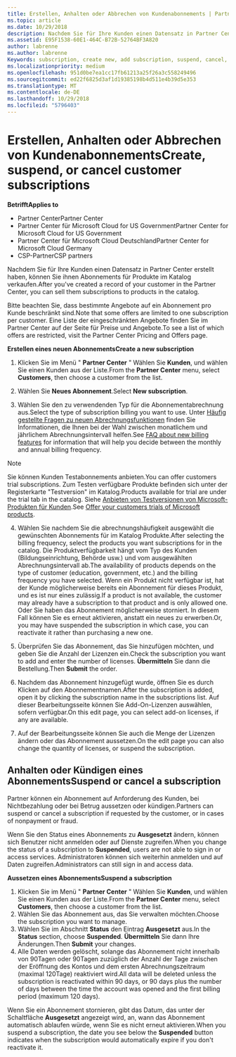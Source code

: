 ```yaml
---
title: Erstellen, Anhalten oder Abbrechen von Kundenabonnements | Partner Center
ms.topic: article
ms.date: 10/29/2018
description: Nachdem Sie für Ihre Kunden einen Datensatz in Partner Center erstellt haben, können Sie ihnen Abonnements für Produkte im Katalog verkaufen.
ms.assetid: E95F1538-60E1-464C-B72B-52764BF3A820
author: labrenne
ms.author: labrenne
Keywords: subscription, create new, add subscription, suspend, cancel,
ms.localizationpriority: medium
ms.openlocfilehash: 951d0be7ea1cc17fb61213a25f26a3c558249496
ms.sourcegitcommit: ed22f6825d3af1d19385198b4d511e4b39d5e353
ms.translationtype: MT
ms.contentlocale: de-DE
ms.lasthandoff: 10/29/2018
ms.locfileid: "5796403"
---
```

# <a name="create-suspend-or-cancel-customer-subscriptions"></a><span data-ttu-id="00611-103">Erstellen, Anhalten oder Abbrechen von Kundenabonnements</span><span class="sxs-lookup"><span data-stu-id="00611-103">Create, suspend, or cancel customer subscriptions</span></span>

**<span data-ttu-id="00611-104">Betrifft</span><span class="sxs-lookup"><span data-stu-id="00611-104">Applies to</span></span>**

-  <span data-ttu-id="00611-105">Partner Center</span><span class="sxs-lookup"><span data-stu-id="00611-105">Partner Center</span></span>
-  <span data-ttu-id="00611-106">Partner Center für Microsoft Cloud for US Government</span><span class="sxs-lookup"><span data-stu-id="00611-106">Partner Center for Microsoft Cloud for US Government</span></span>
-  <span data-ttu-id="00611-107">Partner Center für Microsoft Cloud Deutschland</span><span class="sxs-lookup"><span data-stu-id="00611-107">Partner Center for Microsoft Cloud Germany</span></span>
-  <span data-ttu-id="00611-108">CSP-Partner</span><span class="sxs-lookup"><span data-stu-id="00611-108">CSP partners</span></span>

<span data-ttu-id="00611-109">Nachdem Sie für Ihre Kunden einen Datensatz in Partner Center erstellt haben, können Sie ihnen Abonnements für Produkte im Katalog verkaufen.</span><span class="sxs-lookup"><span data-stu-id="00611-109">After you've created a record of your customer in the Partner Center, you can sell them subscriptions to products in the catalog.</span></span>

<span data-ttu-id="00611-110">Bitte beachten Sie, dass bestimmte Angebote auf ein Abonnement pro Kunde beschränkt sind.</span><span class="sxs-lookup"><span data-stu-id="00611-110">Note that some offers are limited to one subscription per customer.</span></span> <span data-ttu-id="00611-111">Eine Liste der eingeschränkten Angebote finden Sie im Partner Center auf der Seite für Preise und Angebote.</span><span class="sxs-lookup"><span data-stu-id="00611-111">To see a list of which offers are restricted, visit the Partner Center Pricing and Offers page.</span></span> 


**<span data-ttu-id="00611-112">Erstellen eines neuen Abonnements</span><span class="sxs-lookup"><span data-stu-id="00611-112">Create a new subscription</span></span>**

1.  <span data-ttu-id="00611-113">Klicken Sie im Menü " **Partner Center** " Wählen Sie **Kunden**, und wählen Sie einen Kunden aus der Liste.</span><span class="sxs-lookup"><span data-stu-id="00611-113">From the **Partner Center** menu, select **Customers**, then choose a customer from the list.</span></span>

2.  <span data-ttu-id="00611-114">Wählen Sie **Neues Abonnement**.</span><span class="sxs-lookup"><span data-stu-id="00611-114">Select **New subscription**.</span></span>

3.  <span data-ttu-id="00611-115">Wählen Sie den zu verwendenden Typ für die Abonnementabrechnung aus.</span><span class="sxs-lookup"><span data-stu-id="00611-115">Select the type of subscription billing you want to use.</span></span>  <span data-ttu-id="00611-116">Unter [Häufig gestellte Fragen zu neuen Abrechnungsfunktionen](faq-about-new-billing-features.md) finden Sie Informationen, die Ihnen bei der Wahl zwischen monatlichem und jährlichem Abrechnungsintervall helfen.</span><span class="sxs-lookup"><span data-stu-id="00611-116">See [FAQ about new billing features](faq-about-new-billing-features.md) for information that will help you decide between the monthly and annual billing frequency.</span></span>
 
 >[!Note]
 ><span data-ttu-id="00611-117">Sie können Kunden Testabonnements anbieten.</span><span class="sxs-lookup"><span data-stu-id="00611-117">You can offer customers trial subscriptions.</span></span> <span data-ttu-id="00611-118">Zum Testen verfügbare Produkte befinden sich unter der Registerkarte "Testversion" im Katalog.</span><span class="sxs-lookup"><span data-stu-id="00611-118">Products available for trial are under the trial tab in the catalog.</span></span> <span data-ttu-id="00611-119">Siehe [Anbieten von Testversionen von Microsoft-Produkten für Kunden](offer-your-customers-trials-of-microsoft-products.md).</span><span class="sxs-lookup"><span data-stu-id="00611-119">See [Offer your customers trials of Microsoft products](offer-your-customers-trials-of-microsoft-products.md).</span></span>

 
4. <span data-ttu-id="00611-120">Wählen Sie nachdem Sie die abrechnungshäufigkeit ausgewählt die gewünschten Abonnements für im Katalog Produkte.</span><span class="sxs-lookup"><span data-stu-id="00611-120">After selecting the billing frequency, select the products you want subscriptions for in the catalog.</span></span> <span data-ttu-id="00611-121">Die Produktverfügbarkeit hängt vom Typ des Kunden (Bildungseinrichtung, Behörde usw.) und vom ausgewählten Abrechnungsintervall ab.</span><span class="sxs-lookup"><span data-stu-id="00611-121">The availability of products depends on the type of customer (education, government, etc.) and the billing frequency you have selected.</span></span> <span data-ttu-id="00611-122">Wenn ein Produkt nicht verfügbar ist, hat der Kunde möglicherweise bereits ein Abonnement für dieses Produkt, und es ist nur eines zulässig.</span><span class="sxs-lookup"><span data-stu-id="00611-122">If a product is not available, the customer may already have a subscription to that product and is only allowed one.</span></span> <span data-ttu-id="00611-123">Oder Sie haben das Abonnement möglicherweise storniert. In diesem Fall können Sie es erneut aktivieren, anstatt ein neues zu erwerben.</span><span class="sxs-lookup"><span data-stu-id="00611-123">Or, you may have suspended the subscription in which case, you can reactivate it rather than purchasing a new one.</span></span>

5. <span data-ttu-id="00611-124">Überprüfen Sie das Abonnement, das Sie hinzufügen möchten, und geben Sie die Anzahl der Lizenzen ein.</span><span class="sxs-lookup"><span data-stu-id="00611-124">Check the subscription you want to add and enter the number of licenses.</span></span> <span data-ttu-id="00611-125">**Übermitteln** Sie dann die Bestellung.</span><span class="sxs-lookup"><span data-stu-id="00611-125">Then **Submit** the order.</span></span>

6.  <span data-ttu-id="00611-126">Nachdem das Abonnement hinzugefügt wurde, öffnen Sie es durch Klicken auf den Abonnementnamen.</span><span class="sxs-lookup"><span data-stu-id="00611-126">After the subscription is added, open it by clicking the subscription name in the subscriptions list.</span></span> <span data-ttu-id="00611-127">Auf dieser Bearbeitungsseite können Sie Add-On-Lizenzen auswählen, sofern verfügbar.</span><span class="sxs-lookup"><span data-stu-id="00611-127">On this edit page, you can select add-on licenses, if any are available.</span></span>

7.  <span data-ttu-id="00611-128">Auf der Bearbeitungsseite können Sie auch die Menge der Lizenzen ändern oder das Abonnement aussetzen.</span><span class="sxs-lookup"><span data-stu-id="00611-128">On the edit page you can also change the quantity of licenses, or suspend the subscription.</span></span>

## <a name="suspend-or-cancel-a-subscription"></a><span data-ttu-id="00611-129">Anhalten oder Kündigen eines Abonnements</span><span class="sxs-lookup"><span data-stu-id="00611-129">Suspend or cancel a subscription</span></span>

<span data-ttu-id="00611-130">Partner können ein Abonnement auf Anforderung des Kunden, bei Nichtbezahlung oder bei Betrug aussetzen oder kündigen.</span><span class="sxs-lookup"><span data-stu-id="00611-130">Partners can suspend or cancel a subscription if requested by the customer, or in cases of nonpayment or fraud.</span></span>

<span data-ttu-id="00611-131">Wenn Sie den Status eines Abonnements zu **Ausgesetzt** ändern, können sich Benutzer nicht anmelden oder auf Dienste zugreifen.</span><span class="sxs-lookup"><span data-stu-id="00611-131">When you change the status of a subscription to **Suspended**, users are not able to sign in or access services.</span></span> <span data-ttu-id="00611-132">Administratoren können sich weiterhin anmelden und auf Daten zugreifen.</span><span class="sxs-lookup"><span data-stu-id="00611-132">Administrators can still sign in and access data.</span></span>

**<span data-ttu-id="00611-133">Aussetzen eines Abonnements</span><span class="sxs-lookup"><span data-stu-id="00611-133">Suspend a subscription</span></span>**

1.  <span data-ttu-id="00611-134">Klicken Sie im Menü " **Partner Center** " Wählen Sie **Kunden**, und wählen Sie einen Kunden aus der Liste.</span><span class="sxs-lookup"><span data-stu-id="00611-134">From the **Partner Center** menu, select **Customers**, then choose a customer from the list.</span></span>
2.  <span data-ttu-id="00611-135">Wählen Sie das Abonnement aus, das Sie verwalten möchten.</span><span class="sxs-lookup"><span data-stu-id="00611-135">Choose the subscription you want to manage.</span></span>
3.  <span data-ttu-id="00611-136">Wählen Sie im Abschnitt **Status** den Eintrag **Ausgesetzt** aus.</span><span class="sxs-lookup"><span data-stu-id="00611-136">In the **Status** section, choose **Suspended**.</span></span> <span data-ttu-id="00611-137">**Übermitteln** Sie dann Ihre Änderungen.</span><span class="sxs-lookup"><span data-stu-id="00611-137">Then **Submit** your changes.</span></span>
4.  <span data-ttu-id="00611-138">Alle Daten werden gelöscht, solange das Abonnement nicht innerhalb von 90Tagen oder 90Tagen zuzüglich der Anzahl der Tage zwischen der Eröffnung des Kontos und dem ersten Abrechnungszeitraum (maximal 120Tage) reaktiviert wird.</span><span class="sxs-lookup"><span data-stu-id="00611-138">All data will be deleted unless the subscription is reactivated within 90 days, or 90 days plus the number of days between the time the account was opened and the first billing period (maximum 120 days).</span></span>

<span data-ttu-id="00611-139">Wenn Sie ein Abonnement stornieren, gibt das Datum, das unter der Schaltfläche **Ausgesetzt** angezeigt wird, an, wann das Abonnement automatisch ablaufen würde, wenn Sie es nicht erneut aktivieren.</span><span class="sxs-lookup"><span data-stu-id="00611-139">When you suspend a subscription, the date you see below the **Suspended** button indicates when the subscription would automatically expire if you don't reactivate it.</span></span> 




 



